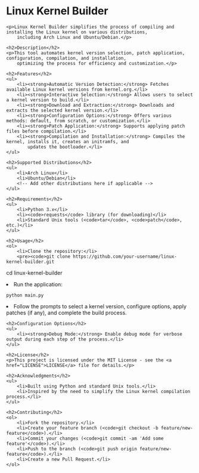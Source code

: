 <!DOCTYPE html>
<html lang="en">

<head>
    <meta charset="UTF-8">
    <meta name="viewport" content="width=device-width, initial-scale=1.0">
    <title>Linux Kernel Builder</title>
</head>

<body>
    <h1>Linux Kernel Builder</h1>

    <p>Linux Kernel Builder simplifies the process of compiling and installing the Linux kernel on various distributions,
        including Arch Linux and Ubuntu/Debian.</p>

    <h2>Description</h2>
    <p>This tool automates kernel version selection, patch application, configuration, compilation, and installation,
        optimizing the process for efficiency and customization.</p>

    <h2>Features</h2>
    <ul>
        <li><strong>Automatic Version Detection:</strong> Fetches available Linux kernel versions from kernel.org.</li>
        <li><strong>Interactive Selection:</strong> Allows users to select a kernel version to build.</li>
        <li><strong>Download and Extraction:</strong> Downloads and extracts the selected kernel version.</li>
        <li><strong>Configuration Options:</strong> Offers various methods: default, from scratch, or customization.</li>
        <li><strong>Patch Application:</strong> Supports applying patch files before compilation.</li>
        <li><strong>Compilation and Installation:</strong> Compiles the kernel, installs it, creates an initramfs, and
            updates the bootloader.</li>
    </ul>

    <h2>Supported Distributions</h2>
    <ul>
        <li>Arch Linux</li>
        <li>Ubuntu/Debian</li>
        <!-- Add other distributions here if applicable -->
    </ul>

    <h2>Requirements</h2>
    <ul>
        <li>Python 3.x</li>
        <li><code>requests</code> library (for downloading)</li>
        <li>Standard Unix tools (<code>tar</code>, <code>patch</code>, etc.)</li>
    </ul>

    <h2>Usage</h2>
    <ol>
        <li>Clone the repository:</li>
        <pre><code>git clone https://github.com/your-username/linux-kernel-builder.git
cd linux-kernel-builder</code></pre>
        <li>Run the application:</li>
        <pre><code>python main.py</code></pre>
        <li>Follow the prompts to select a kernel version, configure options, apply patches (if any), and complete the
            build process.</li>
    </ol>

    <h2>Configuration Options</h2>
    <ul>
        <li><strong>Debug Mode:</strong> Enable debug mode for verbose output during each step of the process.</li>
    </ul>

    <h2>License</h2>
    <p>This project is licensed under the MIT License - see the <a href="LICENSE">LICENSE</a> file for details.</p>

    <h2>Acknowledgments</h2>
    <ul>
        <li>Built using Python and standard Unix tools.</li>
        <li>Inspired by the need to simplify the Linux kernel compilation process.</li>
    </ul>

    <h2>Contributing</h2>
    <ol>
        <li>Fork the repository.</li>
        <li>Create your feature branch (<code>git checkout -b feature/new-feature</code>).</li>
        <li>Commit your changes (<code>git commit -am 'Add some feature'</code>).</li>
        <li>Push to the branch (<code>git push origin feature/new-feature</code>).</li>
        <li>Create a new Pull Request.</li>
    </ol>

</body>

</html>
